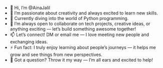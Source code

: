 - 👋 Hi, I’m @AinaJalil  
- 👀 I’m passionate about creativity and always excited to learn new skills.  
- 🌱 Currently diving into the world of Python programming.  
- 💞️ I’m always open to collaborate on tech projects, creative ideas, or anything exciting — let’s build something awesome together!  
- 📫 Let’s connect! DM or email me — I love meeting new people and exchanging ideas.  
- ⚡ Fun fact: I truly enjoy learning about people’s journeys — it helps me grow and see things from new perspectives.  
- 🌸 Got a question? Throw it my way — I’m all ears and excited to help!

<!---
AinaJalil/AinaJalil is a ✨ special ✨ repository because its `README.md` (this file) appears on your GitHub profile.
You can click the Preview link to take a look at your changes.
--->
